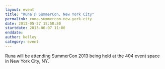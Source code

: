 ```yaml
---
layout: event
title: "Runa @ SummerCon, New York City"
permalink: runa-summercon-new-york-city
date: 2013-05-27 15:58:50
startdate: 2013-06-07 11:00
enddate: 
author: kelley
category: event
---
```


Runa will be attending SummerCon 2013 being held at the 404 event space in New York City, NY.
